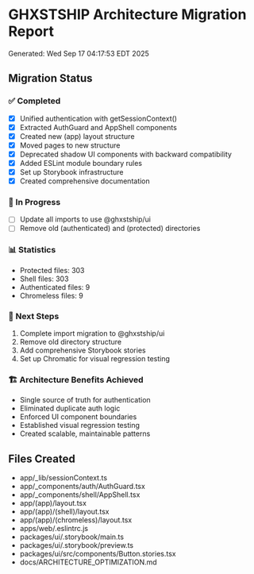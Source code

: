 # GHXSTSHIP Architecture Migration Report

Generated: Wed Sep 17 04:17:53 EDT 2025

## Migration Status

### ✅ Completed
- [x] Unified authentication with getSessionContext()
- [x] Extracted AuthGuard and AppShell components
- [x] Created new (app) layout structure
- [x] Moved pages to new structure
- [x] Deprecated shadow UI components with backward compatibility
- [x] Added ESLint module boundary rules
- [x] Set up Storybook infrastructure
- [x] Created comprehensive documentation

### 🔄 In Progress
- [ ] Update all imports to use @ghxstship/ui
- [ ] Remove old (authenticated) and (protected) directories

### 📊 Statistics
- Protected files:      303
- Shell files:      303
- Authenticated files:        9
- Chromeless files:        9

### 🎯 Next Steps
1. Complete import migration to @ghxstship/ui
2. Remove old directory structure
3. Add comprehensive Storybook stories
4. Set up Chromatic for visual regression testing

### 🏗️ Architecture Benefits Achieved
- Single source of truth for authentication
- Eliminated duplicate auth logic
- Enforced UI component boundaries
- Established visual regression testing
- Created scalable, maintainable patterns

## Files Created
- app/_lib/sessionContext.ts
- app/_components/auth/AuthGuard.tsx
- app/_components/shell/AppShell.tsx
- app/(app)/layout.tsx
- app/(app)/(shell)/layout.tsx
- app/(app)/(chromeless)/layout.tsx
- apps/web/.eslintrc.js
- packages/ui/.storybook/main.ts
- packages/ui/.storybook/preview.ts
- packages/ui/src/components/Button.stories.tsx
- docs/ARCHITECTURE_OPTIMIZATION.md

